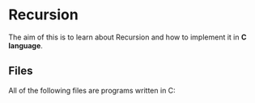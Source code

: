 # Recursion

The aim of this is to learn about Recursion and how to implement it in **C language**.


## Files
All of the following files are programs written in C:
